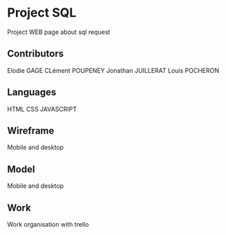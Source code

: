 # Project SQL

Project WEB page about sql request



## Contributors

Elodie GAGE CLément POUPENEY Jonathan JUILLERAT Louis POCHERON

## Languages

HTML CSS JAVASCRIPT

## Wireframe
Mobile and desktop

## Model
Mobile and desktop

## Work 

Work organisation with trello


